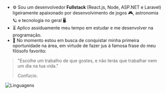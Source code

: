 - ⚙️ Sou um desenvolvedor **Fullstack** (React.js, Node, ASP.NET e Laravel) ligeiramente apaixonado por desenvolvimento de jogos 🎮, astronomia 🪐 e tecnologia no geral 🖥️.
- ⏳ Aplico assiduamente meu tempo em estudar e me desenvolver na programação.
- 💼 No momento estou em busca de conquistar minha primeira oportunidade na área, em virtude de fazer jus à famosa frase do meu filósofo favorito:
> "Escolhe um trabalho de que gostes, e não terás que trabalhar nem um dia na tua vida."
> 
> Confúcio.

![Linguagens](https://github-readme-stats.vercel.app/api/top-langs/?username=WesleyTelesBenette&layout=donut&theme=midnight-purple)

